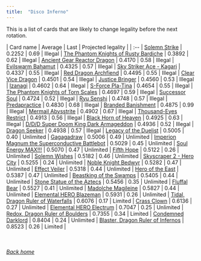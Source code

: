 ```yaml
---
title:  "Disco Inferno"
---
```


This is a list of cards that are likely to change legality before the next rotation.

| Card name | Average | Last | Projected legality |
| :-- |
[Solemn Strike](https://db.ygoprodeck.com/card/?search=Solemn%20Strike) | 0.2252 | 0.69 | Illegal |
[The Phantom Knights of Rusty Bardiche](https://db.ygoprodeck.com/card/?search=The%20Phantom%20Knights%20of%20Rusty%20Bardiche) | 0.3892 | 0.62 | Illegal |
[Ancient Gear Reactor Dragon](https://db.ygoprodeck.com/card/?search=Ancient%20Gear%20Reactor%20Dragon) | 0.4170 | 0.58 | Illegal |
[Evilswarm Bahamut](https://db.ygoprodeck.com/card/?search=Evilswarm%20Bahamut) | 0.4325 | 0.57 | Illegal |
[Sky Striker Ace - Kagari](https://db.ygoprodeck.com/card/?search=Sky%20Striker%20Ace%20-%20Kagari) | 0.4337 | 0.55 | Illegal |
[Red Dragon Archfiend](https://db.ygoprodeck.com/card/?search=Red%20Dragon%20Archfiend) | 0.4495 | 0.55 | Illegal |
[Clear Vice Dragon](https://db.ygoprodeck.com/card/?search=Clear%20Vice%20Dragon) | 0.4501 | 0.54 | Illegal |
[Justice Bringer](https://db.ygoprodeck.com/card/?search=Justice%20Bringer) | 0.4560 | 0.53 | Illegal |
[Izanagi](https://db.ygoprodeck.com/card/?search=Izanagi) | 0.4602 | 0.64 | Illegal |
[S-Force Pla-Tina](https://db.ygoprodeck.com/card/?search=S-Force%20Pla-Tina) | 0.4654 | 0.55 | Illegal |
[The Phantom Knights of Torn Scales](https://db.ygoprodeck.com/card/?search=The%20Phantom%20Knights%20of%20Torn%20Scales) | 0.4697 | 0.59 | Illegal |
[Successor Soul](https://db.ygoprodeck.com/card/?search=Successor%20Soul) | 0.4724 | 0.52 | Illegal |
[Ryu Senshi](https://db.ygoprodeck.com/card/?search=Ryu%20Senshi) | 0.4748 | 0.57 | Illegal |
[Predapractice](https://db.ygoprodeck.com/card/?search=Predapractice) | 0.4830 | 0.68 | Illegal |
[Branded Banishment](https://db.ygoprodeck.com/card/?search=Branded%20Banishment) | 0.4875 | 0.99 | Illegal |
[Mermail Abysstrite](https://db.ygoprodeck.com/card/?search=Mermail%20Abysstrite) | 0.4902 | 0.67 | Illegal |
[Thousand-Eyes Restrict](https://db.ygoprodeck.com/card/?search=Thousand-Eyes%20Restrict) | 0.4913 | 0.56 | Illegal |
[Black Horn of Heaven](https://db.ygoprodeck.com/card/?search=Black%20Horn%20of%20Heaven) | 0.4925 | 0.63 | Illegal |
[D/D/D Super Doom King Dark Armageddon](https://db.ygoprodeck.com/card/?search=D/D/D%20Super%20Doom%20King%20Dark%20Armageddon) | 0.4936 | 0.52 | Illegal |
[Dragon Seeker](https://db.ygoprodeck.com/card/?search=Dragon%20Seeker) | 0.4938 | 0.57 | Illegal |
[Legacy of the Duelist](https://db.ygoprodeck.com/card/?search=Legacy%20of%20the%20Duelist) | 0.5005 | 0.40 | Unlimited |
[Gagagadraw](https://db.ygoprodeck.com/card/?search=Gagagadraw) | 0.5006 | 0.49 | Unlimited |
[Imperion Magnum the Superconductive Battlebot](https://db.ygoprodeck.com/card/?search=Imperion%20Magnum%20the%20Superconductive%20Battlebot) | 0.5029 | 0.45 | Unlimited |
[Soul Energy MAX!!!](https://db.ygoprodeck.com/card/?search=Soul%20Energy%20MAX!!!) | 0.5070 | 0.47 | Unlimited |
[Fifth Hope](https://db.ygoprodeck.com/card/?search=Fifth%20Hope) | 0.5122 | 0.26 | Unlimited |
[Solemn Wishes](https://db.ygoprodeck.com/card/?search=Solemn%20Wishes) | 0.5182 | 0.46 | Unlimited |
[Skyscraper 2 - Hero City](https://db.ygoprodeck.com/card/?search=Skyscraper%202%20-%20Hero%20City) | 0.5255 | 0.24 | Unlimited |
[Noble Knight Bedwyr](https://db.ygoprodeck.com/card/?search=Noble%20Knight%20Bedwyr) | 0.5282 | 0.47 | Unlimited |
[Effect Veiler](https://db.ygoprodeck.com/card/?search=Effect%20Veiler) | 0.5318 | 0.44 | Unlimited |
[Hero of the East](https://db.ygoprodeck.com/card/?search=Hero%20of%20the%20East) | 0.5387 | 0.47 | Unlimited |
[Beastking of the Swamps](https://db.ygoprodeck.com/card/?search=Beastking%20of%20the%20Swamps) | 0.5405 | 0.44 | Unlimited |
[Stone Statue of the Aztecs](https://db.ygoprodeck.com/card/?search=Stone%20Statue%20of%20the%20Aztecs) | 0.5456 | 0.35 | Unlimited |
[Fluffal Bear](https://db.ygoprodeck.com/card/?search=Fluffal%20Bear) | 0.5527 | 0.41 | Unlimited |
[Madolche Magileine](https://db.ygoprodeck.com/card/?search=Madolche%20Magileine) | 0.5827 | 0.44 | Unlimited |
[Elemental HERO Blazeman](https://db.ygoprodeck.com/card/?search=Elemental%20HERO%20Blazeman) | 0.5931 | 0.26 | Unlimited |
[Tidal, Dragon Ruler of Waterfalls](https://db.ygoprodeck.com/card/?search=Tidal,%20Dragon%20Ruler%20of%20Waterfalls) | 0.6076 | 0.17 | Limited |
[Crass Clown](https://db.ygoprodeck.com/card/?search=Crass%20Clown) | 0.6136 | 0.27 | Unlimited |
[Elemental HERO Electrum](https://db.ygoprodeck.com/card/?search=Elemental%20HERO%20Electrum) | 0.7047 | 0.25 | Unlimited |
[Redox, Dragon Ruler of Boulders](https://db.ygoprodeck.com/card/?search=Redox,%20Dragon%20Ruler%20of%20Boulders) | 0.7355 | 0.34 | Limited |
[Condemned Darklord](https://db.ygoprodeck.com/card/?search=Condemned%20Darklord) | 0.8404 | 0.24 | Unlimited |
[Blaster, Dragon Ruler of Infernos](https://db.ygoprodeck.com/card/?search=Blaster,%20Dragon%20Ruler%20of%20Infernos) | 0.8523 | 0.26 | Limited |

<br>

###### [Back home](index)